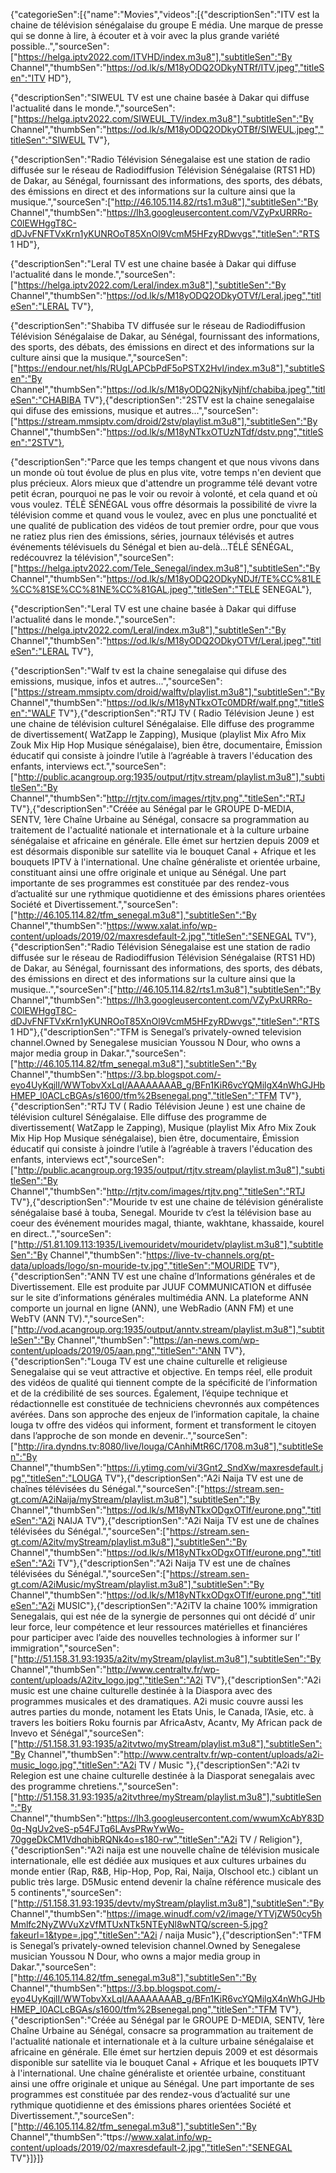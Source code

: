 {"categorieSen":[{"name":"Movies","videos":[{"descriptionSen":"ITV est la chaine de télévision sénégalaise du groupe E média. Une marque de presse qui se donne à lire, à écouter et à voir avec la plus grande variété possible..","sourceSen":["https://helga.iptv2022.com/ITVHD/index.m3u8"],"subtitleSen":"By Channel","thumbSen":"https://od.lk/s/M18yODQ2ODkyNTRf/ITV.jpeg","titleSen":"ITV HD"},

{"descriptionSen":"SIWEUL TV est une chaine basée à Dakar qui diffuse l'actualité dans le monde.","sourceSen":["https://helga.iptv2022.com/SIWEUL_TV/index.m3u8"],"subtitleSen":"By Channel","thumbSen":"https://od.lk/s/M18yODQ2ODkyOTBf/SIWEUL.jpeg","titleSen":"SIWEUL TV"},

{"descriptionSen":"Radio Télévision Sénegalaise est une station de radio diffusée sur le réseau de Radiodiffusion Télévision Sénégalaise (RTS1 HD) de Dakar, au Sénégal, fournissant des informations, des sports, des débats, des émissions en direct et des informations sur la culture ainsi que la musique.","sourceSen":["http://46.105.114.82/rts1.m3u8"],"subtitleSen":"By Channel","thumbSen":"https://lh3.googleusercontent.com/VZyPxURRRo-C0lEWHggT8C-dDJvFNFTVxKrn1yKUNROoT85XnOl9VcmM5HFzyRDwvgs","titleSen":"RTS 1 HD"},


{"descriptionSen":"Leral TV est une chaine basée à Dakar qui diffuse l'actualité dans le monde.","sourceSen":["https://helga.iptv2022.com/Leral/index.m3u8"],"subtitleSen":"By Channel","thumbSen":"https://od.lk/s/M18yODQ2ODkyOTVf/Leral.jpeg","titleSen":"LERAL TV"},


{"descriptionSen":"Shabiba TV diffusée sur le réseau de Radiodiffusion Télévision Sénégalaise de Dakar, au Sénégal, fournissant des informations, des sports, des débats, des émissions en direct et des informations sur la culture ainsi que la musique.","sourceSen":["https://endour.net/hls/RUgLAPCbPdF5oPSTX2Hvl/index.m3u8"],"subtitleSen":"By Channel","thumbSen":"https://od.lk/s/M18yODQ2NjkyNjhf/chabiba.jpeg","titleSen":"CHABIBA TV"},{"descriptionSen":"2STV est la chaine senegalaise qui difuse des emissions, musique et autres...","sourceSen":["https://stream.mmsiptv.com/droid/2stv/playlist.m3u8"],"subtitleSen":"By Channel","thumbSen":"https://od.lk/s/M18yNTkxOTUzNTdf/dstv.png","titleSen":"2STV"},


{"descriptionSen":"Parce que les temps changent et que nous vivons dans un monde où tout évolue de plus en plus vite, votre temps n'en devient que plus précieux. Alors mieux que d'attendre un programme télé devant votre petit écran, pourquoi ne pas le voir ou revoir à volonté, et cela quand et où vous voulez. TÉLÉ SÉNÉGAL vous offre désormais la possibilité de vivre la télévision comme et quand vous le voulez, avec en plus une ponctualité et une qualité de publication des vidéos de tout premier ordre, pour que vous ne ratiez plus rien des émissions, séries, journaux télévisés et autres événements télévisuels du Sénégal et bien au-delà…TÉLÉ SÉNÉGAL, redécouvrez la télévision","sourceSen":["https://helga.iptv2022.com/Tele_Senegal/index.m3u8"],"subtitleSen":"By Channel","thumbSen":"https://od.lk/s/M18yODQ2ODkyNDJf/TE%CC%81LE%CC%81SE%CC%81NE%CC%81GAL.jpeg","titleSen":"TELE SENEGAL"},

{"descriptionSen":"Leral TV est une chaine basée à Dakar qui diffuse l'actualité dans le monde.","sourceSen":["https://helga.iptv2022.com/Leral/index.m3u8"],"subtitleSen":"By Channel","thumbSen":"https://od.lk/s/M18yODQ2ODkyOTVf/Leral.jpeg","titleSen":"LERAL TV"},


{"descriptionSen":"Walf tv est la chaine senegalaise qui difuse des emissions, musique, infos et autres...","sourceSen":["https://stream.mmsiptv.com/droid/walftv/playlist.m3u8"],"subtitleSen":"By Channel","thumbSen":"https://od.lk/s/M18yNTkxOTc0MDRf/walf.png","titleSen":"WALF TV"},{"descriptionSen":"RTJ TV ( Radio Télévision Jeune ) est une chaine de télévision culturel Sénégalaise. Elle diffuse des programme de divertissement( WatZapp le Zapping), Musique (playlist Mix Afro Mix Zouk Mix Hip Hop Musique sénégalaise), bien être, documentaire, Émission éducatif qui consiste à joindre l’utile à l’agréable à travers l'éducation des enfants, interviews ect.","sourceSen":["http://public.acangroup.org:1935/output/rtjtv.stream/playlist.m3u8"],"subtitleSen":"By Channel","thumbSen":"http://rtjtv.com/images/rtjtv.png","titleSen":"RTJ TV"},{"descriptionSen":"Créée au Sénégal par le GROUPE D-MEDIA, SENTV, 1ère Chaîne Urbaine au Sénégal, consacre sa programmation au traitement de l'actualité nationale et internationale et à la culture urbaine sénégalaise et africaine en générale. Elle émet sur hertzien depuis 2009 et est désormais disponible sur satellite via le bouquet Canal + Afrique et les bouquets IPTV à l'international. Une chaîne généraliste et orientée urbaine, constituant ainsi une offre originale et unique au Sénégal. Une part importante de ses programmes est constituée par des rendez-vous d’actualité sur une rythmique quotidienne et des émissions phares orientées Société et Divertissement.","sourceSen":["http://46.105.114.82/tfm_senegal.m3u8"],"subtitleSen":"By Channel","thumbSen":"https://www.xalat.info/wp-content/uploads/2019/02/maxresdefault-2.jpg","titleSen":"SENEGAL TV"},{"descriptionSen":"Radio Télévision Sénegalaise est une station de radio diffusée sur le réseau de Radiodiffusion Télévision Sénégalaise (RTS1 HD) de Dakar, au Sénégal, fournissant des informations, des sports, des débats, des émissions en direct et des informations sur la culture ainsi que la musique..","sourceSen":["http://46.105.114.82/rts1.m3u8"],"subtitleSen":"By Channel","thumbSen":"https://lh3.googleusercontent.com/VZyPxURRRo-C0lEWHggT8C-dDJvFNFTVxKrn1yKUNROoT85XnOl9VcmM5HFzyRDwvgs","titleSen":"RTS 1 HD"},{"descriptionSen":"TFM is Senegal’s privately-owned television channel.Owned by Senegalese musician Youssou N Dour, who owns a major media group in Dakar.","sourceSen":["http://46.105.114.82/tfm_senegal.m3u8"],"subtitleSen":"By Channel","thumbSen":"https://3.bp.blogspot.com/-eyo4UyKqjlI/WWTobvXxLqI/AAAAAAAAB_g/BFn1KiR6vcYQMilgX4nWhGJHbHMEP_l0ACLcBGAs/s1600/tfm%2Bsenegal.png","titleSen":"TFM TV"},{"descriptionSen":"RTJ TV ( Radio Télévision Jeune ) est une chaine de télévision culturel Sénégalaise. Elle diffuse des programme de divertissement( WatZapp le Zapping), Musique (playlist Mix Afro Mix Zouk Mix Hip Hop Musique sénégalaise), bien être, documentaire, Émission éducatif qui consiste à joindre l’utile à l’agréable à travers l'éducation des enfants, interviews ect","sourceSen":["http://public.acangroup.org:1935/output/rtjtv.stream/playlist.m3u8"],"subtitleSen":"By Channel","thumbSen":"http://rtjtv.com/images/rtjtv.png","titleSen":"RTJ TV"},{"descriptionSen":"Mouride tv est une chaine de télévision généraliste sénégalaise basé à touba, Senegal. Mouride tv c’est la télévision base au coeur des événement mourides magal, thiante, wakhtane, khassaide, kourel en direct..","sourceSen":["http://51.81.109.113:1935/Livemouridetv/mouridetv/playlist.m3u8"],"subtitleSen":"By Channel","thumbSen":"https://live-tv-channels.org/pt-data/uploads/logo/sn-mouride-tv.jpg","titleSen":"MOURIDE TV"},{"descriptionSen":"ANN TV est une chaîne d’Informations générales et de Divertissement. Elle est produite par JUUF COMMUNICATION et diffusée sur le site d’informations générales multimédia ANN. La plateforme ANN comporte un journal en ligne (ANN), une WebRadio (ANN FM) et une WebTV (ANN TV).","sourceSen":["http://vod.acangroup.org:1935/output/anntv.stream/playlist.m3u8"],"subtitleSen":"By Channel","thumbSen":"https://an-news.com/wp-content/uploads/2019/05/aan.png","titleSen":"ANN TV"},{"descriptionSen":"Louga TV est une chaine culturelle et religieuse Senegalaise qui se veut attractive et objective. En temps réel, elle produit des vidéos de qualité qui tiennent compte de la spécificité de l’information et de la crédibilité de ses sources. Également, l’équipe technique et rédactionnelle est constituée de techniciens chevronnés aux compétences avérées. Dans son approche des enjeux de l’information capitale, la chaine louga tv offre des vidéos qui informent, forment et transforment le citoyen dans l’approche de son monde en devenir..","sourceSen":["http://ira.dyndns.tv:8080/live/louga/CAnhiMtR6C/1708.m3u8"],"subtitleSen":"By Channel","thumbSen":"https://i.ytimg.com/vi/3Gnt2_SndXw/maxresdefault.jpg","titleSen":"LOUGA TV"},{"descriptionSen":"A2i Naija TV est une de chaînes télévisées du Sénégal.","sourceSen":["https://stream.sen-gt.com/A2iNaija/myStream/playlist.m3u8"],"subtitleSen":"By Channel","thumbSen":"https://od.lk/s/M18yNTkxODgxOTlf/eurone.png","titleSen":"A2i NAIJA TV"},{"descriptionSen":"A2i Naija TV est une de chaînes télévisées du Sénégal.","sourceSen":["https://stream.sen-gt.com/A2itv/myStream/playlist.m3u8"],"subtitleSen":"By Channel","thumbSen":"https://od.lk/s/M18yNTkxODgxOTlf/eurone.png","titleSen":"A2i TV"},{"descriptionSen":"A2i Naija TV est une de chaînes télévisées du Sénégal.","sourceSen":["https://stream.sen-gt.com/A2iMusic/myStream/playlist.m3u8"],"subtitleSen":"By Channel","thumbSen":"https://od.lk/s/M18yNTkxODgxOTlf/eurone.png","titleSen":"A2i MUSIC"},{"descriptionSen":"A2iTV la chaine 100% immigration Senegalais, qui est née de la synergie de personnes qui ont décidé d’ unir leur force, leur compétence et leur ressources matérielles et financiéres pour participer avec l’aide des nouvelles technologies à informer sur l’ immigration","sourceSen":["http://51.158.31.93:1935/a2itv/myStream/playlist.m3u8"],"subtitleSen":"By Channel","thumbSen":"http://www.centraltv.fr/wp-content/uploads/A2itv_logo.jpg","titleSen":"A2i TV"},{"descriptionSen":"A2i music est une chaine culturelle destinée à la Diaspora avec des programmes musicales et des dramatiques. A2i music couvre aussi les autres parties du monde, notament les Etats Unis, le Canada, l’Asie, etc. à travers les boitiers Roku fournis par AfricaAstv, Acantv, My African pack de Invevo et Sénégal","sourceSen":["http://51.158.31.93:1935/a2itvtwo/myStream/playlist.m3u8"],"subtitleSen":"By Channel","thumbSen":"http://www.centraltv.fr/wp-content/uploads/a2i-music_logo.jpg","titleSen":"A2i TV / Music "},{"descriptionSen":"A2i tv Relegion est une chaine culturelle destinée à la Diasporat senegalais avec des programme chretiens.","sourceSen":["http://51.158.31.93:1935/a2itvthree/myStream/playlist.m3u8"],"subtitleSen":"By Channel","thumbSen":"https://lh3.googleusercontent.com/wwumXcAbY83D0q-NgUv2veS-p54FJTq6LAvsPRwYwWo-70ggeDkCM1VdhqhibRQNk4o=s180-rw","titleSen":"A2i TV / Religion"},{"descriptionSen":"A2i naija est une nouvelle chaîne de télévision musicale internationale, elle est dédiée aux musiques et aux cultures urbaines du monde entier (Rap, R&B, Hip-Hop, Pop, Rai, Naija, Olschool etc.) ciblant un public très large. D5Music entend devenir la chaîne référence musicale des 5 continents","sourceSen":["http://51.158.31.93:1935/devtv/myStream/playlist.m3u8"],"subtitleSen":"By Channel","thumbSen":"https://image.winudf.com/v2/image/YTVjZW50cy5hMmlfc2NyZWVuXzVfMTUxNTk5NTEyNl8wNTQ/screen-5.jpg?fakeurl=1&type=.jpg","titleSen":"A2i / naija Music"},{"descriptionSen":"TFM is Senegal’s privately-owned television channel.Owned by Senegalese musician Youssou N Dour, who owns a major media group in Dakar.","sourceSen":["http://46.105.114.82/tfm_senegal.m3u8"],"subtitleSen":"By Channel","thumbSen":"https://3.bp.blogspot.com/-eyo4UyKqjlI/WWTobvXxLqI/AAAAAAAAB_g/BFn1KiR6vcYQMilgX4nWhGJHbHMEP_l0ACLcBGAs/s1600/tfm%2Bsenegal.png","titleSen":"TFM TV"},{"descriptionSen":"Créée au Sénégal par le GROUPE D-MEDIA, SENTV, 1ère Chaîne Urbaine au Sénégal, consacre sa programmation au traitement de l'actualité nationale et internationale et à la culture urbaine sénégalaise et africaine en générale. Elle émet sur hertzien depuis 2009 et est désormais disponible sur satellite via le bouquet Canal + Afrique et les bouquets IPTV à l'international. Une chaîne généraliste et orientée urbaine, constituant ainsi une offre originale et unique au Sénégal. Une part importante de ses programmes est constituée par des rendez-vous d’actualité sur une rythmique quotidienne et des émissions phares orientées Société et Divertissement.","sourceSen":["http://46.105.114.82/tfm_senegal.m3u8"],"subtitleSen":"By Channel","thumbSen":"ttps://www.xalat.info/wp-content/uploads/2019/02/maxresdefault-2.jpg","titleSen":"SENEGAL TV"}]}]}
